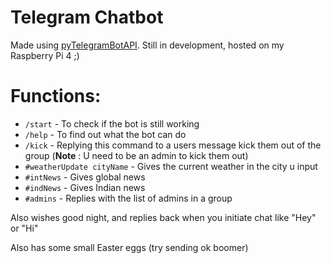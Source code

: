 # Telegram Chatbot
Made using [pyTelegramBotAPI](https://pypi.org/project/pyTelegramBotAPI/0.3.0/).
Still in development, hosted on my Raspberry Pi 4 ;)

# Functions:
* `/start` - To check if the bot is still working
* `/help`  - To find out what the bot can do 
* `/kick`  - Replying this command to a users message kick them out of the group (**Note** : U need to be an admin to kick them out)
* `#weatherUpdate cityName` - Gives the current weather in the city u input
* `#intNews` - Gives global news
* `#indNews` - Gives Indian news
* `#admins` - Replies with the list of admins in a group

Also wishes good night, and replies back when you initiate chat like "Hey" or "Hi"

Also has some small Easter eggs (try sending ok boomer)
